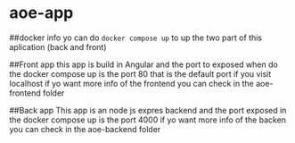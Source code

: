 # aoe-app

##docker info
yo can do `docker compose up` to up the two part of this aplication (back and front)

##Front app
this app is build in Angular and the port to exposed when do the docker compose up is the port 80 that is the default port if you visit localhost if yo want more info of the frontend you can check in the aoe-frontend folder

##Back app
This app is an node js expres backend and the port exposed in the docker compose up is the port 4000 if yo want more info of the backen you can check in the aoe-backend folder
